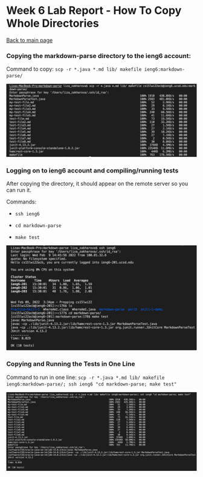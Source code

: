 # Week 6 Lab Report - How To Copy Whole Directories

[Back to main page](index.html)

### Copying the markdown-parse directory to the ieng6 account:

Command to copy: ``scp -r *.java *.md lib/ makefile ieng6:markdown-parse/``

![Image](copy-dir.png)

### Logging on to ieng6 account and compiling/running tests

After copying the directory, it should appear on the remote server so you can run it.

Commands:

- ``ssh ieng6``

- ``cd markdown-parse``

- ``make test``

![Image](run-test.png)

### Copying and Running the Tests in One Line

Command to run in one line: ``scp -r *.java *.md lib/ makefile ieng6:markdown-parse/; ssh ieng6 "cd markdown-parse; make test"``

![Image](one-line.png)